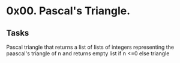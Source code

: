 # 0x00. Pascal's Triangle.
## Tasks
Pascal triangle that returns a list of lists of integers representing the paascal's triangle of n and returns empty list if n <=0 else triangle 
